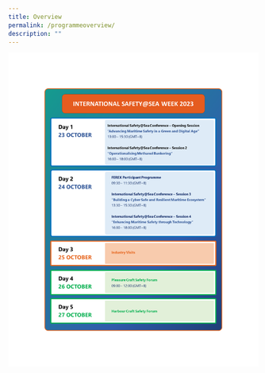 ```yaml
---
title: Overview
permalink: /programmeoverview/
description: ""
---
```

![2023-Programme](/images/programme_v7.png)
